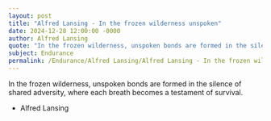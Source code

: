 ```yaml
---
layout: post
title: "Alfred Lansing - In the frozen wilderness unspoken"
date: 2024-12-28 12:00:00 -0000
author: Alfred Lansing
quote: "In the frozen wilderness, unspoken bonds are formed in the silence of shared adversity, where each breath becomes a testament of survival."
subject: Endurance
permalink: /Endurance/Alfred Lansing/Alfred Lansing - In the frozen wilderness unspoken
---
```


In the frozen wilderness, unspoken bonds are formed in the silence of shared adversity, where each breath becomes a testament of survival.

- Alfred Lansing
